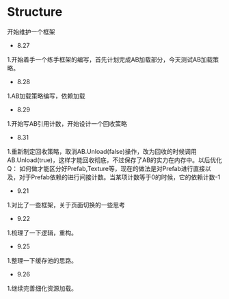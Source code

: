 # Structure
开始维护一个框架
- 8.27

1.开始着手一个练手框架的编写，首先计划完成AB加载部分，今天测试AB加载策略。
- 8.28

1.AB加载策略编写，依赖加载
- 8.29

1.开始写AB引用计数，开始设计一个回收策略

- 8.31

1.重新制定回收策略，取消AB.Unload(false)操作，改为回收的时候调用AB.Unload(true)，这样才能回收彻底，不过保存了AB的实力在内存中。以后优化
Q：
如何做才能区分好Prefab,Texture等，现在的做法是对Prefab进行直接以及，对于Prefab依赖的进行间接计数。当某项计数等于0的时候，它的依赖计数-1

- 9.21

1.对比了一些框架，关于页面切换的一些思考

- 9.22

1.梳理了一下逻辑，重构。

- 9.25

1.整理一下缓存池的思路。

- 9.26

1.继续完善细化资源加载。